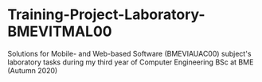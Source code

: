 # Training-Project-Laboratory-BMEVITMAL00
Solutions for Mobile- and Web-based Software (BMEVIAUAC00) subject's laboratory tasks during my third year of Computer Engineering BSc at BME (Autumn 2020)
